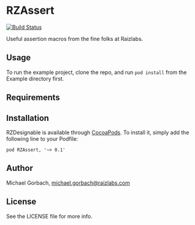 RZAssert
============

[![Build Status](https://travis-ci.org/Raizlabs/RZAssert.svg)](https://travis-ci.org/Raizlabs/RZAssert)

Useful assertion macros from the fine folks at Raizlabs.

## Usage

To run the example project, clone the repo, and run `pod install` from the Example directory first.

## Requirements

## Installation

RZDesignable is available through [CocoaPods](http://cocoapods.org). To install
it, simply add the following line to your Podfile:

    pod RZAssert, '~> 0.1'

## Author

Michael Gorbach, michael.gorbach@raizlabs.com

## License

See the LICENSE file for more info.

